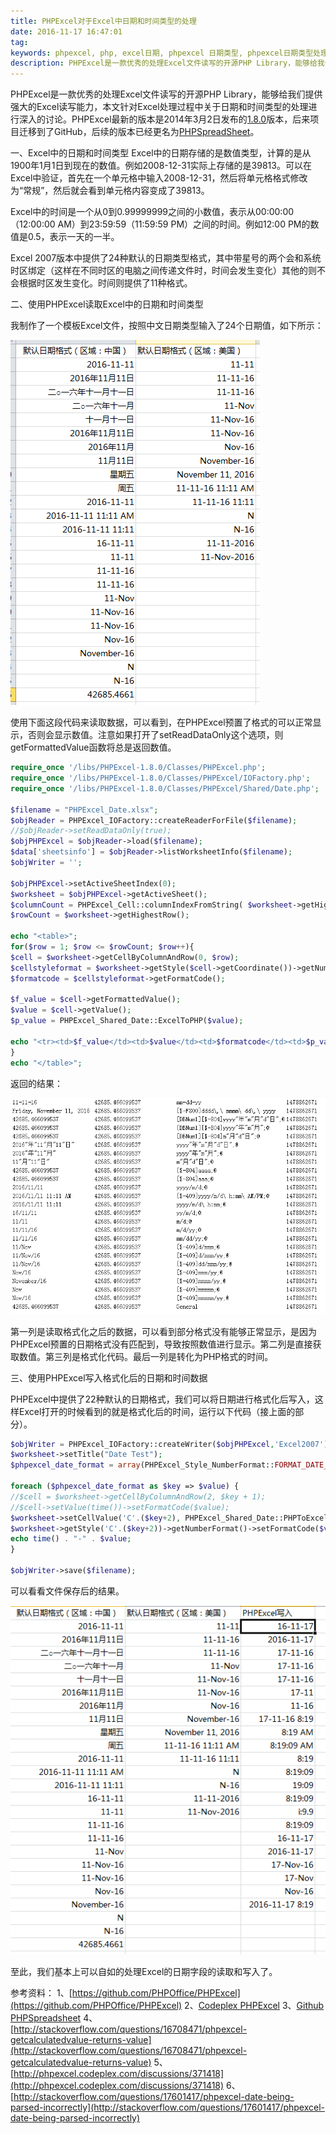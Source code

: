 ```yaml
---
title: PHPExcel对于Excel中日期和时间类型的处理
date: 2016-11-17 16:47:01
tag: 
keywords: phpexcel, php, excel日期, phpexcel 日期类型, phpexcel日期类型处理
description: PHPExcel是一款优秀的处理Excel文件读写的开源PHP Library，能够给我们提供强大的Excel读写能力，本文针对Excel处理过程中关于日期和时间类型的处理进行深入的讨论。
---
```


PHPExcel是一款优秀的处理Excel文件读写的开源PHP Library，能够给我们提供强大的Excel读写能力，本文针对Excel处理过程中关于日期和时间类型的处理进行深入的讨论。PHPExcel最新的版本是2014年3月2日发布的[1.8.0](http://phpexcel.codeplex.com/)版本，后来项目迁移到了GitHub，后续的版本已经更名为[PHPSpreadSheet](https://github.com/PHPOffice/PhpSpreadsheet#want-to-contribute)。

一、Excel中的日期和时间类型
Excel中的日期存储的是数值类型，计算的是从1900年1月1日到现在的数值。例如2008-12-31实际上存储的是39813。可以在Excel中验证，首先在一个单元格中输入2008-12-31，然后将单元格格式修改为“常规”，然后就会看到单元格内容变成了39813。

Excel中的时间是一个从0到0.99999999之间的小数值，表示从00:00:00（12:00:00 AM）到23:59:59（11:59:59 PM）之间的时间。例如12:00 PM的数值是0.5，表示一天的一半。

Excel 2007版本中提供了24种默认的日期类型格式，其中带星号的两个会和系统时区绑定（这样在不同时区的电脑之间传递文件时，时间会发生变化）其他的则不会根据时区发生变化。时间则提供了11种格式。

二、使用PHPExcel读取Excel中的日期和时间类型

我制作了一个模板Excel文件，按照中文日期类型输入了24个日期值，如下所示：

![](./20161117-date-types-in-excel/39469-20161117164523967-1656316733.png)

使用下面这段代码来读取数据，可以看到，在PHPExcel预置了格式的可以正常显示，否则会显示数值。注意如果打开了setReadDataOnly这个选项，则getFormattedValue函数将总是返回数值。

```php
require_once '/libs/PHPExcel-1.8.0/Classes/PHPExcel.php';
require_once '/libs/PHPExcel-1.8.0/Classes/PHPExcel/IOFactory.php';
require_once '/libs/PHPExcel-1.8.0/Classes/PHPExcel/Shared/Date.php';

$filename = "PHPExcel_Date.xlsx";
$objReader = PHPExcel_IOFactory::createReaderForFile($filename);
//$objReader->setReadDataOnly(true);
$objPHPExcel = $objReader->load($filename);
$data['sheetsinfo'] = $objReader->listWorksheetInfo($filename);
$objWriter = '';

$objPHPExcel->setActiveSheetIndex(0);
$worksheet = $objPHPExcel->getActiveSheet();
$columnCount = PHPExcel_Cell::columnIndexFromString( $worksheet->getHighestColumn() );
$rowCount = $worksheet->getHighestRow();

echo "<table>";
for($row = 1; $row <= $rowCount; $row++){
$cell = $worksheet->getCellByColumnAndRow(0, $row);
$cellstyleformat = $worksheet->getStyle($cell->getCoordinate())->getNumberFormat();
$formatcode = $cellstyleformat->getFormatCode();

$f_value = $cell->getFormattedValue();
$value = $cell->getValue();
$p_value = PHPExcel_Shared_Date::ExcelToPHP($value);

echo "<tr><td>$f_value</td><td>$value</td><td>$formatcode</td><td>$p_value</td></tr>";
}
echo "</table>";
```

返回的结果：

![](./20161117-date-types-in-excel/39469-20161117164536185-1188316993.png)

第一列是读取格式化之后的数据，可以看到部分格式没有能够正常显示，是因为PHPExcel预置的日期格式没有匹配到，导致按照数值进行显示。第二列是直接获取数值。第三列是格式化代码。最后一列是转化为PHP格式的时间。

三、使用PHPExcel写入格式化后的日期和时间数据

PHPExcel中提供了22种默认的日期格式，我们可以将日期进行格式化后写入，这样Excel打开的时候看到的就是格式化后的时间，运行以下代码（接上面的部分）。

```php
$objWriter = PHPExcel_IOFactory::createWriter($objPHPExcel,'Excel2007');
$worksheet->setTitle("Date Test");
$phpexcel_date_format = array(PHPExcel_Style_NumberFormat::FORMAT_DATE_YYYYMMDD, PHPExcel_Style_NumberFormat::FORMAT_DATE_YYYYMMDD2, PHPExcel_Style_NumberFormat::FORMAT_DATE_DDMMYYYY, PHPExcel_Style_NumberFormat::FORMAT_DATE_DMYSLASH, PHPExcel_Style_NumberFormat::FORMAT_DATE_DMYMINUS, PHPExcel_Style_NumberFormat::FORMAT_DATE_DMMINUS, PHPExcel_Style_NumberFormat::FORMAT_DATE_MYMINUS, PHPExcel_Style_NumberFormat::FORMAT_DATE_DATETIME, PHPExcel_Style_NumberFormat::FORMAT_DATE_TIME1, PHPExcel_Style_NumberFormat::FORMAT_DATE_TIME2, PHPExcel_Style_NumberFormat::FORMAT_DATE_TIME3, PHPExcel_Style_NumberFormat::FORMAT_DATE_TIME4, PHPExcel_Style_NumberFormat::FORMAT_DATE_TIME5, PHPExcel_Style_NumberFormat::FORMAT_DATE_TIME6, PHPExcel_Style_NumberFormat::FORMAT_DATE_TIME7, PHPExcel_Style_NumberFormat::FORMAT_DATE_TIME8, PHPExcel_Style_NumberFormat::FORMAT_DATE_YYYYMMDDSLASH, PHPExcel_Style_NumberFormat::FORMAT_DATE_XLSX14, PHPExcel_Style_NumberFormat::FORMAT_DATE_XLSX15, PHPExcel_Style_NumberFormat::FORMAT_DATE_XLSX16, PHPExcel_Style_NumberFormat::FORMAT_DATE_XLSX17, PHPExcel_Style_NumberFormat::FORMAT_DATE_XLSX22);

foreach ($phpexcel_date_format as $key => $value) {
//$cell = $worksheet->getCellByColumnAndRow(2, $key + 1);
//$cell->setValue(time())->setFormatCode($value);
$worksheet->setCellValue('C'.($key+2), PHPExcel_Shared_Date::PHPToExcel(time()));
$worksheet->getStyle('C'.($key+2))->getNumberFormat()->setFormatCode($value);
echo time() . "-" . $value;
}

$objWriter->save($filename);
```

可以看看文件保存后的结果。

![](./20161117-date-types-in-excel/39469-20161117164551045-1776922173.png)


至此，我们基本上可以自如的处理Excel的日期字段的读取和写入了。

参考资料：
1、[https://github.com/PHPOffice/PHPExcel](https://github.com/PHPOffice/PHPExcel)
2、[Codeplex PHPExcel](http://phpexcel.codeplex.com/)
3、[Github PHPSpreadsheet](https://github.com/PHPOffice/PhpSpreadsheet)
4、[http://stackoverflow.com/questions/16708471/phpexcel-getcalculatedvalue-returns-value](http://stackoverflow.com/questions/16708471/phpexcel-getcalculatedvalue-returns-value)
5、[http://phpexcel.codeplex.com/discussions/371418](http://phpexcel.codeplex.com/discussions/371418)
6、[http://stackoverflow.com/questions/17601417/phpexcel-date-being-parsed-incorrectly](http://stackoverflow.com/questions/17601417/phpexcel-date-being-parsed-incorrectly)